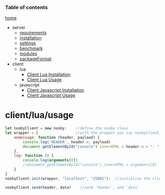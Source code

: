 ### Table of contents
[home](/README.md)
- server
  - [requirements](/docu/server/requirements.md)
  - [installation](/docu/server/installation.md)
  - [settings](/docu/server/settings.md)
  - [benchmark](/docu/server/benchmark.md)
  - [modules](/docu/server/modules.md)
  - [packageFormat](/docu/server/packageFormat.md)
- client
  - lua
    - [Client Lua Installation](/docu/client/lua/installation.md)
    - [Client Lua Usage](/docu/client/lua/usage.md)
  - javascript
    - [Client Javascript Installation](/docu/client/js/installation.md)
    - [Client Javascript Usage](/docu/client/js/usage.md)


# client/lua/usage

```js
let noobyClient = new nooby;    //define the nooby class
let wrapper = {                 //with the wrapper you say noobyClient, what to do, when noobyClient gets a message
    onmessage: function (header, payload) {
        console.log('HEADER', header.m, payload)
        document.getElementById("console").innerHTML = header.m + ": " + JSON.stringify(header) + ": " + JSON.stringify(payload);
    },
    log: function () {
        console.log(arguments[0])
        //document.getElementById("console").innerHTML = arguments[0]
    }
}
noobyClient.init(wrapper, "localhost", "25002");  //initialise the client. The Port must be WebSocket

noobyClient.send(header, data)    //send `header`, and `data`
```